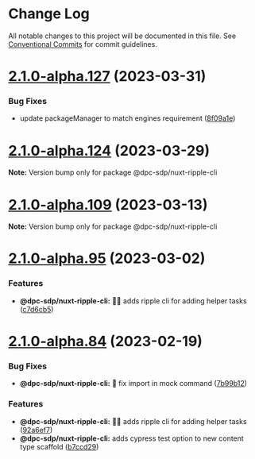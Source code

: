 # Change Log

All notable changes to this project will be documented in this file.
See [Conventional Commits](https://conventionalcommits.org) for commit guidelines.

# [2.1.0-alpha.127](https://github.com/dpc-sdp/ripple-framework/compare/v2.1.0-alpha.126...v2.1.0-alpha.127) (2023-03-31)

### Bug Fixes

* update packageManager to match engines requirement ([8f09a1e](https://github.com/dpc-sdp/ripple-framework/commit/8f09a1ed63d4e8ccabf589f2446c305a85ad6ce9))

# [2.1.0-alpha.124](https://github.com/dpc-sdp/ripple-framework/compare/v2.1.0-alpha.123...v2.1.0-alpha.124) (2023-03-29)

**Note:** Version bump only for package @dpc-sdp/nuxt-ripple-cli

# [2.1.0-alpha.109](https://github.com/dpc-sdp/ripple-framework/compare/v2.1.0-alpha.108...v2.1.0-alpha.109) (2023-03-13)

**Note:** Version bump only for package @dpc-sdp/nuxt-ripple-cli

# [2.1.0-alpha.95](https://github.com/dpc-sdp/ripple-framework/compare/v2.1.0-alpha.94...v2.1.0-alpha.95) (2023-03-02)

### Features

* **@dpc-sdp/nuxt-ripple-cli:** :technologist: adds ripple cli for adding helper tasks ([c7d6cb5](https://github.com/dpc-sdp/ripple-framework/commit/c7d6cb511547fb7ab93e264550a3bbf1b487243f))

# [2.1.0-alpha.84](https://github.com/dpc-sdp/ripple-framework/compare/v2.1.0-alpha.83...v2.1.0-alpha.84) (2023-02-19)

### Bug Fixes

* **@dpc-sdp/nuxt-ripple-cli:** :bug: fix import in mock command ([7b99b12](https://github.com/dpc-sdp/ripple-framework/commit/7b99b12a8dc6e1709546fc7754efe35ff814a57d))

### Features

* **@dpc-sdp/nuxt-ripple-cli:** :technologist: adds ripple cli for adding helper tasks ([92a6ef7](https://github.com/dpc-sdp/ripple-framework/commit/92a6ef7d971e1d228c6df1788e3e76be64fb5210))
* **@dpc-sdp/nuxt-ripple-cli:** adds cypress test option to new content type scaffold ([b7ccd29](https://github.com/dpc-sdp/ripple-framework/commit/b7ccd294c1c8a32eaec4f664b87b9fc84105993a))

